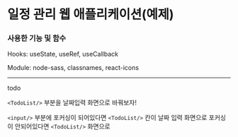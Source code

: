 # 일정 관리 웹 애플리케이션(예제)

### 사용한 기능 및 함수

Hooks: useState, useRef, useCallback

Module: node-sass, classnames, react-icons

---
todo

`<TodoList/>` 부분을 날짜입력 화면으로 바꿔보자!

`<input/>` 부분에 포커싱이 되어있다면 `<TodoList/>` 칸이 날짜 입력 화면으로
포커싱이 안되어있다면 `<TodoList/>` 화면으로